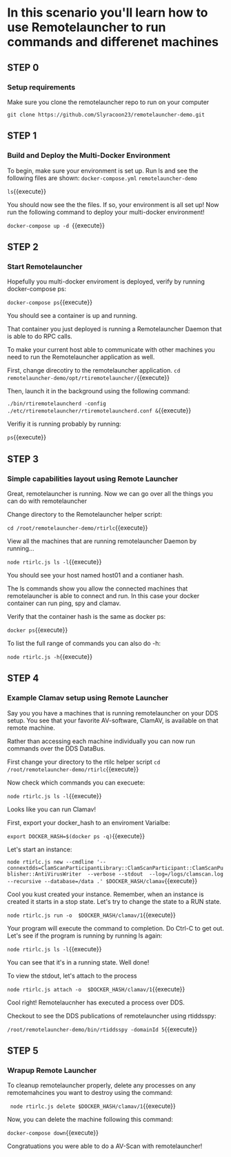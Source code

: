 # In this scenario you'll learn how to use Remotelauncher to run commands and differenet machines 
## STEP 0
### Setup requirements
Make sure you clone the remotelauncher repo to run on your computer

`git clone https://github.com/Slyracoon23/remotelauncher-demo.git`
## STEP 1
### Build and Deploy the Multi-Docker Environment


To begin, make sure your environment is set up. Run ls and see the following files are shown:
`docker-compose.yml`
`remotelauncher-demo`

`ls`{{execute}}

You should now see the the files. If so, your environment is all set up! Now run the following command to deploy your multi-docker environment!


`docker-compose up -d `{{execute}}

## STEP 2
### Start Remotelauncher

Hopefully you multi-docker enviroment is deployed, verify by running docker-compose ps:

`docker-compose ps`{{execute}}

You should see a container is up and running.

That container you just deployed is running a Remotelauncher Daemon that is able to do RPC calls.

To make your current host able to communicate with other machines you need to run the Remotelauncher application as well.

First, change direcotiry to the remotelauncher application.
`cd remotelauncher-demo/opt/rtiremotelauncher/`{{execute}}

Then, launch it in the background using the following command:

`./bin/rtiremotelauncherd -config ./etc/rtiremotelauncher/rtiremotelauncherd.conf &`{{execute}}

Verifiy it is running probably by running:

`ps`{{execute}}

## STEP 3
### Simple capabilities layout using Remote Launcher

Great, remotelauncher is running. Now we can go over all the things you can do with remotelauncher

Change directory to the Remotelauncher helper script:

`cd /root/remotelauncher-demo/rtirlc`{{execute}}

View all the machines that are running remotelauncher Daemon by running...

`node rtirlc.js ls -l`{{execute}}

You should see your host named host01 and a contianer hash. 

The ls commands show you allow the connected machines that remotelauncher is able to connect and run. In this case your docker container can run ping, spy and clamav.

Verify that the container hash is the same as docker ps:

`docker ps`{{execute}}

To list the full range of commands you can also do -h:

`node rtirlc.js -h`{{execute}}
## STEP 4 
### Example Clamav setup using Remote Launcher

Say you you have a machines that is running remotelauncher on your DDS setup. 
You see that your favorite AV-software, ClamAV, is available on that remote machine. 


Rather than accessing each machine individually you can now run commands over the DDS DataBus.

First change your directory to the rtilc helper script
`cd /root/remotelauncher-demo/rtirlc`{{execute}}

Now check which commands you can execuete:

`node rtirlc.js ls -l`{{execute}}

Looks like you can run Clamav!

First, export your docker_hash to an enviroment Varialbe:

`export DOCKER_HASH=$(docker ps -q)`{{execute}}

Let's start an instance:

`node rtirlc.js new --cmdline '--connextdds=ClamScanParticipantLibrary::ClamScanParticipant::ClamScanPublisher::AntiVirusWriter  --verbose --stdout  --log=/logs/clamscan.log  --recursive --database=/data .' $DOCKER_HASH/clamav`{{execute}}

Cool you kust created your instance. Remember, when an instance is created it starts in a stop state. Let's try to change the state to a RUN state.

`node rtirlc.js run -o  $DOCKER_HASH/clamav/1`{{execute}}

Your program will execute the command to completion. Do Ctrl-C to get out.
Let's see if the program is running by running ls again:

`node rtirlc.js ls -l`{{execute}}

You can see that it's in a running state. Well done!

To view the stdout, let's attach to the process


`node rtirlc.js attach -o  $DOCKER_HASH/clamav/1`{{execute}}


Cool right! Remotelaucnher has executed a process over DDS.

Checkout to see the DDS publications of remotelauncher using rtiddsspy:

`/root/remotelauncher-demo/bin/rtiddsspy -domainId 5`{{execute}}

## STEP 5
### Wrapup Remote Launcher

To cleanup remotelauncher properly, delete any processes on any remotemahcines you want to destroy using the command:

` node rtirlc.js delete $DOCKER_HASH/clamav/1`{{execute}}

Now, you can delete the machine following this command:

`docker-compose down`{{execute}}

Congratuations you were able to do a AV-Scan with remotelauncher!



